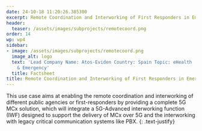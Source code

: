 ```yaml
---
date: 24-10-18 11:20:26.385300
excerpt: Remote Coordination and Interworking of First Responders in Emergency Situations
header:
  teaser: /assets/images/subprojects/remotecoord.png
order: 14
wp: wp4
sidebar:
- image: /assets/images/subprojects/remotecoord.png
  image_alt: logo
  text: 'Lead Company Name: Atos-Eviden Country: Spain Topic: eHealth
    & Emergency'
  title: Factsheet
title: Remote Coordination and Interworking of First Responders in Emergency Situations
---
```

This use case aims at enabling the remote coordination and interworking of different public agencies or first-responders by providing a complete 5G MCx solution, which will integrate a 5G-Advanced interworking function (IWF) designed to support the delivery of MCx over 5G and the interworking with legacy critical communication systems like PBX.
{: .text-justify}

